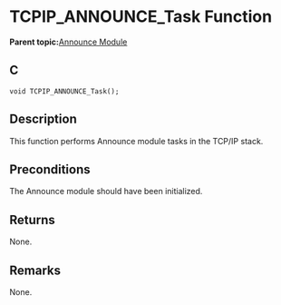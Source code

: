 # TCPIP\_ANNOUNCE\_Task Function

**Parent topic:**[Announce Module](GUID-2561DB16-7947-4C02-97DC-A0BFC17070C9.md)

## C

```
void TCPIP_ANNOUNCE_Task();
```

## Description

This function performs Announce module tasks in the TCP/IP stack.

## Preconditions

The Announce module should have been initialized.

## Returns

None.

## Remarks

None.

